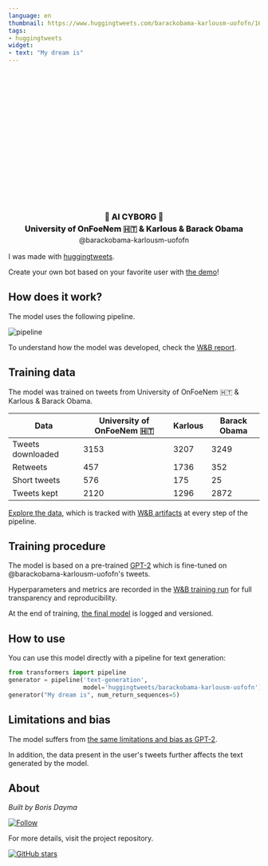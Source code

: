 ```yaml
---
language: en
thumbnail: https://www.huggingtweets.com/barackobama-karlousm-uofofn/1625032946203/predictions.png
tags:
- huggingtweets
widget:
- text: "My dream is"
---
```


<div class="inline-flex flex-col" style="line-height: 1.5;">
    <div class="flex">
        <div
			style="display:inherit; margin-left: 4px; margin-right: 4px; width: 92px; height:92px; border-radius: 50%; background-size: cover; background-image: url(&#39;https://pbs.twimg.com/profile_images/1263334523187671040/_hCX0Xmb_400x400.jpg&#39;)">
        </div>
        <div
            style="display:inherit; margin-left: 4px; margin-right: 4px; width: 92px; height:92px; border-radius: 50%; background-size: cover; background-image: url(&#39;https://pbs.twimg.com/profile_images/1396877840763719684/88N2DjSH_400x400.jpg&#39;)">
        </div>
        <div
            style="display:inherit; margin-left: 4px; margin-right: 4px; width: 92px; height:92px; border-radius: 50%; background-size: cover; background-image: url(&#39;https://pbs.twimg.com/profile_images/1329647526807543809/2SGvnHYV_400x400.jpg&#39;)">
        </div>
    </div>
    <div style="text-align: center; margin-top: 3px; font-size: 16px; font-weight: 800">🤖 AI CYBORG 🤖</div>
    <div style="text-align: center; font-size: 16px; font-weight: 800">University of OnFoeNem 🇭🇹 & Karlous & Barack Obama</div>
    <div style="text-align: center; font-size: 14px;">@barackobama-karlousm-uofofn</div>
</div>

I was made with [huggingtweets](https://github.com/borisdayma/huggingtweets).

Create your own bot based on your favorite user with [the demo](https://colab.research.google.com/github/borisdayma/huggingtweets/blob/master/huggingtweets-demo.ipynb)!

## How does it work?

The model uses the following pipeline.

![pipeline](https://github.com/borisdayma/huggingtweets/blob/master/img/pipeline.png?raw=true)

To understand how the model was developed, check the [W&B report](https://wandb.ai/wandb/huggingtweets/reports/HuggingTweets-Train-a-Model-to-Generate-Tweets--VmlldzoxMTY5MjI).

## Training data

The model was trained on tweets from University of OnFoeNem 🇭🇹 & Karlous & Barack Obama.

| Data | University of OnFoeNem 🇭🇹 | Karlous | Barack Obama |
| --- | --- | --- | --- |
| Tweets downloaded | 3153 | 3207 | 3249 |
| Retweets | 457 | 1736 | 352 |
| Short tweets | 576 | 175 | 25 |
| Tweets kept | 2120 | 1296 | 2872 |

[Explore the data](https://wandb.ai/wandb/huggingtweets/runs/3ghcjele/artifacts), which is tracked with [W&B artifacts](https://docs.wandb.com/artifacts) at every step of the pipeline.

## Training procedure

The model is based on a pre-trained [GPT-2](https://huggingface.co/gpt2) which is fine-tuned on @barackobama-karlousm-uofofn's tweets.

Hyperparameters and metrics are recorded in the [W&B training run](https://wandb.ai/wandb/huggingtweets/runs/24cklty4) for full transparency and reproducibility.

At the end of training, [the final model](https://wandb.ai/wandb/huggingtweets/runs/24cklty4/artifacts) is logged and versioned.

## How to use

You can use this model directly with a pipeline for text generation:

```python
from transformers import pipeline
generator = pipeline('text-generation',
                     model='huggingtweets/barackobama-karlousm-uofofn')
generator("My dream is", num_return_sequences=5)
```

## Limitations and bias

The model suffers from [the same limitations and bias as GPT-2](https://huggingface.co/gpt2#limitations-and-bias).

In addition, the data present in the user's tweets further affects the text generated by the model.

## About

*Built by Boris Dayma*

[![Follow](https://img.shields.io/twitter/follow/borisdayma?style=social)](https://twitter.com/intent/follow?screen_name=borisdayma)

For more details, visit the project repository.

[![GitHub stars](https://img.shields.io/github/stars/borisdayma/huggingtweets?style=social)](https://github.com/borisdayma/huggingtweets)
